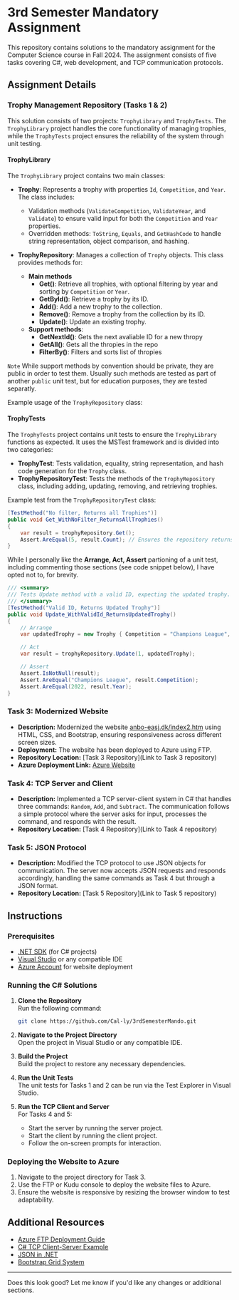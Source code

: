 # 3rd Semester Mandatory Assignment

This repository contains solutions to the mandatory assignment for the Computer Science course in Fall 2024. The assignment consists of five tasks covering C#, web development, and TCP communication protocols.

## Assignment Details

### Trophy Management Repository (Tasks 1 & 2)

This solution consists of two projects: `TrophyLibrary` and `TrophyTests`. The `TrophyLibrary` project handles the core functionality of managing trophies, while the `TrophyTests` project ensures the reliability of the system through unit testing.

#### TrophyLibrary

The `TrophyLibrary` project contains two main classes:

- **Trophy**: Represents a trophy with properties `Id`, `Competition`, and `Year`. The class includes:
  - Validation methods (`ValidateCompetition`, `ValidateYear`, and `Validate`) to ensure valid input for both the `Competition` and `Year` properties.
  - Overridden methods: `ToString`, `Equals`, and `GetHashCode` to handle string representation, object comparison, and hashing.

- **TrophyRepository**: Manages a collection of `Trophy` objects. This class provides methods for:
  - **Main methods**
    - **Get()**: Retrieve all trophies, with optional filtering by year and sorting by `Competition` or `Year`.
    - **GetById()**: Retrieve a trophy by its ID.
    - **Add()**: Add a new trophy to the collection.
    - **Remove()**: Remove a trophy from the collection by its ID.
    - **Update()**: Update an existing trophy.
  - **Support methods**:
    - **GetNextId()**: Gets the next avaliable ID for a new thropy
    - **GetAll()**: Gets all the thropies in the repo
    - **FilterBy()**: Filters and sorts list of thropies

`Note` While support methods by convention should be private, they are public in order to test them. Usually such methods are tested as part of another `public` unit test, but for education purposes, they are tested separatly. 

Example usage of the `TrophyRepository` class:

#### TrophyTests

The `TrophyTests` project contains unit tests to ensure the `TrophyLibrary` functions as expected. It uses the MSTest framework and is divided into two categories:

- **TrophyTest**: Tests validation, equality, string representation, and hash code generation for the `Trophy` class.
- **TrophyRepositoryTest**: Tests the methods of the `TrophyRepository` class, including adding, updating, removing, and retrieving trophies.

Example test from the `TrophyRepositoryTest` class:

```csharp
[TestMethod("No filter, Returns all Trophies")]
public void Get_WithNoFilter_ReturnsAllTrophies()
{
    var result = trophyRepository.Get();
    Assert.AreEqual(5, result.Count); // Ensures the repository returns all predefined trophies
}
```
While I personally like the **Arrange, Act, Assert** partioning of a unit test, including commenting those sections (see code snippet below), I have opted not to, for brevity.

```csharp
/// <summary>
/// Tests Update method with a valid ID, expecting the updated trophy.
/// </summary>
[TestMethod("Valid ID, Returns Updated Trophy")]
public void Update_WithValidId_ReturnsUpdatedTrophy()
{
    // Arrange
    var updatedTrophy = new Trophy { Competition = "Champions League", Year = 2022 };

    // Act
    var result = trophyRepository.Update(1, updatedTrophy);

    // Assert
    Assert.IsNotNull(result);
    Assert.AreEqual("Champions League", result.Competition);
    Assert.AreEqual(2022, result.Year);
}
```

### Task 3: Modernized Website
- **Description:** Modernized the website [anbo-easj.dk/index2.htm](https://anbo-easj.dk/index2.htm) using HTML, CSS, and Bootstrap, ensuring responsiveness across different screen sizes.
- **Deployment:** The website has been deployed to Azure using FTP.
- **Repository Location:** [Task 3 Repository](Link to Task 3 repository)
- **Azure Deployment Link:** [Azure Website](https://purple-bay-0d1b29203.5.azurestaticapps.net/)

### Task 4: TCP Server and Client
- **Description:** Implemented a TCP server-client system in C# that handles three commands: `Random`, `Add`, and `Subtract`. The communication follows a simple protocol where the server asks for input, processes the command, and responds with the result.
- **Repository Location:** [Task 4 Repository](Link to Task 4 repository)

### Task 5: JSON Protocol
- **Description:** Modified the TCP protocol to use JSON objects for communication. The server now accepts JSON requests and responds accordingly, handling the same commands as Task 4 but through a JSON format.
- **Repository Location:** [Task 5 Repository](Link to Task 5 repository)

## Instructions

### Prerequisites
- [.NET SDK](https://dotnet.microsoft.com/download) (for C# projects)
- [Visual Studio](https://visualstudio.microsoft.com/) or any compatible IDE
- [Azure Account](https://azure.microsoft.com/en-us/free/) for website deployment

### Running the C# Solutions
1. **Clone the Repository**  
   Run the following command:
   ```bash
   git clone https://github.com/Cal-ly/3rdSemesterMando.git
   ```
2. **Navigate to the Project Directory**  
   Open the project in Visual Studio or any compatible IDE.

3. **Build the Project**  
   Build the project to restore any necessary dependencies.

4. **Run the Unit Tests**  
   The unit tests for Tasks 1 and 2 can be run via the Test Explorer in Visual Studio.

5. **Run the TCP Client and Server**  
   For Tasks 4 and 5:
   - Start the server by running the server project.
   - Start the client by running the client project.
   - Follow the on-screen prompts for interaction.

### Deploying the Website to Azure
1. Navigate to the project directory for Task 3.
2. Use the FTP or Kudu console to deploy the website files to Azure.
3. Ensure the website is responsive by resizing the browser window to test adaptability.

## Additional Resources
- [Azure FTP Deployment Guide](https://docs.microsoft.com/en-us/azure/app-service/deploy-ftp)
- [C# TCP Client-Server Example](https://docs.microsoft.com/en-us/dotnet/framework/network-programming/asynchronous-client-socket-example)
- [JSON in .NET](https://docs.microsoft.com/en-us/dotnet/standard/serialization/system-text-json-overview)
- [Bootstrap Grid System](https://getbootstrap.com/docs/4.0/layout/grid/)

---

Does this look good? Let me know if you'd like any changes or additional sections.

